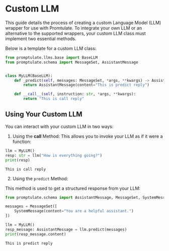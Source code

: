 # Custom LLM
This guide details the process of creating a custom Language Model (LLM) wrapper for use with Promtulate. To integrate your own LLM or an alternative to the supported wrappers, your custom LLM class must implement two essential methods.

Below is a template for a custom LLM class:



```python
from promptulate.llms.base import BaseLLM
from promptulate.schema import MessageSet, AssistantMessage


class MyLLM(BaseLLM):
    def _predict(self, messages: MessageSet, *args, **kwargs) -> AssistantMessage:
        return AssistantMessage(content="This is predict reply")

    def __call__(self, instruction: str, *args, **kwargs):
        return "This is call reply"
```

## Using Your Custom LLM

You can interact with your custom LLM in two ways:

1. Using the __call__ Method:
This allows you to invoke your LLM as if it were a function:


```python
llm = MyLLM()
resp: str = llm("How is everything going?")
print(resp)
```

    This is call reply
    

2. Using the `predict` Method:

This method is used to get a structured response from your LLM:


```python
from promptulate.schema import AssistantMessage, MessageSet, SystemMessage

messages = MessageSet([
    SystemMessage(content="You are a helpful assistant.")
])

llm = MyLLM()
resp_message: AssistantMessage = llm.predict(messages)
print(resp_message.content)
```

    This is predict reply
    
